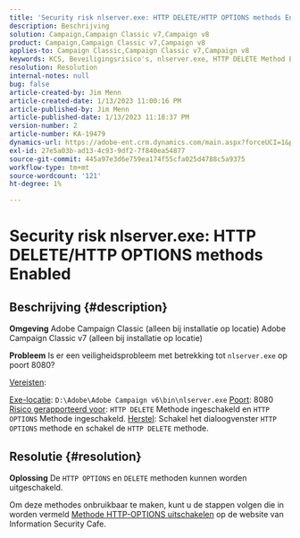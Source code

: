 ```yaml
---
title: 'Security risk nlserver.exe: HTTP DELETE/HTTP OPTIONS methods Enabled'
description: Beschrijving
solution: Campaign,Campaign Classic v7,Campaign v8
product: Campaign,Campaign Classic v7,Campaign v8
applies-to: Campaign Classic,Campaign Classic v7,Campaign v8
keywords: KCS, Beveiligingsrisico's, nlserver.exe, HTTP DELETE Method Enabled, HTTP OPTIONS Method Enabled, FAQ, ACC, Adobe Campaign Classic, Adobe Campaign Classic v7
resolution: Resolution
internal-notes: null
bug: false
article-created-by: Jim Menn
article-created-date: 1/13/2023 11:00:16 PM
article-published-by: Jim Menn
article-published-date: 1/13/2023 11:18:37 PM
version-number: 2
article-number: KA-19479
dynamics-url: https://adobe-ent.crm.dynamics.com/main.aspx?forceUCI=1&pagetype=entityrecord&etn=knowledgearticle&id=c276e805-9693-ed11-aad1-6045bd0065f9
exl-id: 27e5a03b-ad13-4c93-9df2-7f840ea54877
source-git-commit: 445a97e3d6e759ea174f55cfa025d4788c5a9375
workflow-type: tm+mt
source-wordcount: '121'
ht-degree: 1%

---
```


# Security risk nlserver.exe: HTTP DELETE/HTTP OPTIONS methods Enabled

## Beschrijving {#description}


<b>Omgeving</b>
Adobe Campaign Classic (alleen bij installatie op locatie) Adobe Campaign Classic v7 (alleen bij installatie op locatie)

<b>Probleem</b>
Is er een veiligheidsprobleem met betrekking tot `nlserver.exe` op poort 8080?

<u>Vereisten</u>:

<u>Exe-locatie</u>: `D:\Adobe\Adobe Campaign v6\bin\nlserver.exe`
<u>Poort</u>: 8080
<u>Risico gerapporteerd voor</u>: `HTTP DELETE` Methode ingeschakeld en `HTTP OPTIONS` Methode ingeschakeld.
<u>Herstel</u>: Schakel het dialoogvenster `HTTP OPTIONS` methode en schakel de `HTTP DELETE` methode.


## Resolutie {#resolution}


<b>Oplossing</b>
De `HTTP OPTIONS` en `DELETE` methoden kunnen worden uitgeschakeld.

Om deze methodes onbruikbaar te maken, kunt u de stappen volgen die in worden vermeld [Methode HTTP-OPTIONS uitschakelen](https://protonts.wordpress.com/2013/08/15/how-to-disable-http-options-method/) op de website van Information Security Cafe.
